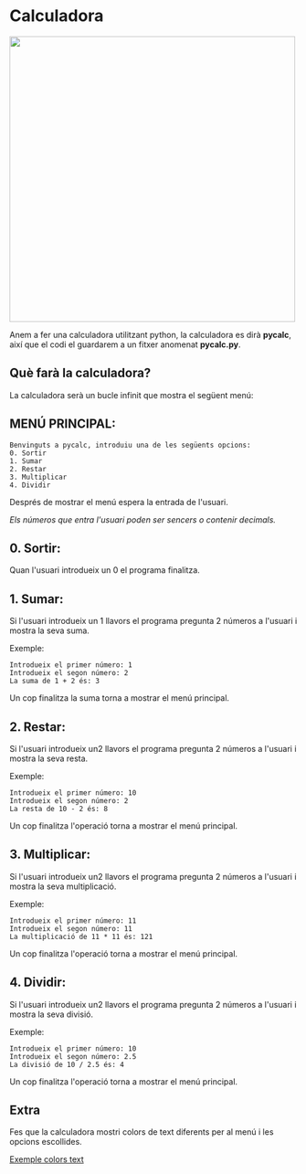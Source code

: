 # Calculadora

<img src="https://github.com/XaSaFa/IntroduccioProgramacio/assets/110727546/fac8a757-fbd5-42f8-a8c3-a07967dc44d0" width=500px>

Anem a fer una calculadora utilitzant python, la calculadora es dirà **pycalc**, així que el codi el guardarem a un fitxer anomenat **pycalc.py**.

## Què farà la calculadora?

La calculadora serà un bucle infinit que mostra el següent menú:

## MENÚ PRINCIPAL:

```
Benvinguts a pycalc, introduiu una de les següents opcions:
0. Sortir
1. Sumar
2. Restar
3. Multiplicar
4. Dividir
```

Després de mostrar el menú espera la entrada de l'usuari.

_Els números que entra l'usuari poden ser sencers o contenir decimals._

## 0. Sortir:

Quan l'usuari introdueix un 0 el programa finalitza.

## 1. Sumar:

Si l'usuari introdueix un 1 llavors el programa pregunta 2 números a l'usuari i mostra la seva suma.

Exemple:

```
Introdueix el primer número: 1
Introdueix el segon número: 2
La suma de 1 + 2 és: 3
```

Un cop finalitza la suma torna a mostrar el menú principal.

## 2. Restar:

Si l'usuari introdueix un2 llavors el programa pregunta 2 números a l'usuari i mostra la seva resta.

Exemple:

```
Introdueix el primer número: 10
Introdueix el segon número: 2
La resta de 10 - 2 és: 8
```

Un cop finalitza l'operació torna a mostrar el menú principal.

## 3. Multiplicar:

Si l'usuari introdueix un2 llavors el programa pregunta 2 números a l'usuari i mostra la seva multiplicació.

Exemple:

```
Introdueix el primer número: 11
Introdueix el segon número: 11
La multiplicació de 11 * 11 és: 121
```

Un cop finalitza l'operació torna a mostrar el menú principal.

## 4. Dividir:

Si l'usuari introdueix un2 llavors el programa pregunta 2 números a l'usuari i mostra la seva divisió.

Exemple:

```
Introdueix el primer número: 10
Introdueix el segon número: 2.5
La divisió de 10 / 2.5 és: 4
```

Un cop finalitza l'operació torna a mostrar el menú principal.

## Extra

Fes que la calculadora mostri colors de text diferents per al menú i les opcions escollides.

[Exemple colors text](https://www.geeksforgeeks.org/print-colors-python-terminal/)
